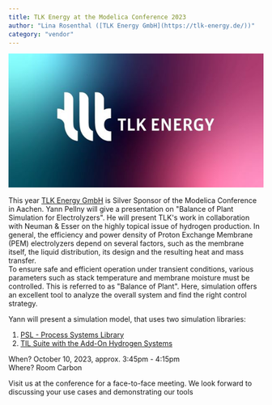 ```yaml
---
title: TLK Energy at the Modelica Conference 2023
author: "Lina Rosenthal ([TLK Energy GmbH](https://tlk-energy.de/))"
category: "vendor"
---
```


![TLK Energy Logo](TLK_Energy_Logo.jpg "TLK Energy")

This year [TLK Energy GmbH](https://tlk-energy.de/) is Silver Sponsor of the Modelica Conference in Aachen.
Yann Pellny will give a presentation on "Balance of Plant Simulation for Electrolyzers". He will present TLK's work in collaboration with Neuman & Esser on the highly topical issue of hydrogen production.
In general, the efficiency and power density of Proton Exchange Membrane (PEM) electrolyzers depend on several factors, such as the membrane itself, the liquid distribution, its design and the resulting heat and mass transfer.<br>
To ensure safe and efficient operation under transient conditions, various parameters such as stack temperature and membrane moisture must be controlled.
This is referred to as "Balance of Plant". Here, simulation offers an excellent tool to analyze the overall system and find the right control strategy.<br>

Yann will present a simulation model, that uses two simulation libraries:
1. [PSL - Process Systems Library](https://tlk-energy.de/en/software/process-systems-library)
2. [TIL Suite with the Add-On Hydrogen Systems](https://tlk-energy.de/en/software/til-suite)

When? October 10, 2023, approx. 3:45pm - 4:15pm<br>
Where? Room Carbon

Visit us at the conference for a face-to-face meeting. We look forward to discussing your use cases and demonstrating our tools
